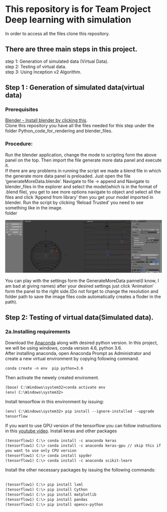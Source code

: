 # This repository is for Team Project Deep learning with simulation

In order to access all the files clone this repository.

## There are three main steps in this project. 
step 1: Generation of simulated data (Virtual Data).  
step 2: Testing of virtual data.  
step 3: Using Inception v2 Algorithm.  

## Step 1 : Generation of simulated data(virtual data)
### Prerequisites 
[Blender - Install blender by clicking this](https://www.blender.org/download/).  
Clone this repository you have all the files needed for this step under the folder Python_code_for_rendering and blender_files.  
### Procedure:
Run the blender application, change the mode to scripting form the above panel on the top. Then import the file generate more data panel and execute it.  
If there are any problems in running the script we made a blend file in which the generate more data panel is preloaded. Just open the file ‘generateMoreData.blende’. Navigate to file -> append and Navigate to blender_files in the explorer and select the model(which is in the format of .blend file), you get to see more options navigate to object and select all the files and click ‘Append from library’ then you get your model imported in blender. Run the script by clicking ‘Reload Trusted’  you need to see something like in the image.  
folder
  
<p align="center">
  <img src="Images/1.JPG" width="750" title="Loaded model in blender">
</p>
  
You can play with the settings form the GenerateMoreData pannel(I know, I am bad at giving names) after your desired settings just click ‘Animation’ form the panel to the right side.(Do not forget to change the resolution and folder path to save the image files code automatically creates a floder in the path).  

## Step 2: Testing of virtual data(Simulated data).
### 2a.Installing requirements
Download the [Anaconda](https://www.anaconda.com/distribution/) along with desired python version. In this project, we will be using windows, conda version 4.6, python 3.6.  
After installing anaconda, open Anaconda Prompt as Administrator and create a new virtual environment by copying following command. 

```
conda create -n env  pip python=3.6
```
Then activate the newely created enviroment.  
```
(base) C:\Windows\system32>conda activate env
(env) C:\Windows\system32>
```

Install tensorflow in this environment by issuing:  

```
(env) C:\Windows\system32> pip install --ignore-installed --upgrade tensorflow
```
If you want to use GPU version of the tensorflow you can follow instructions in this [youtube video](https://www.youtube.com/watch?v=59duINoc8GM). 
Install keras and other packages  
```
(tensorflow1) C:\> conda install -c anaconda keras
(tensorflow1) C:\> conda install -c anaconda keras-gpu // skip this if you want to use only CPU version
(tensorflow1) C:\> conda install spyder
(tensorflow1) C:\> conda install -c anaconda scikit-learn
```
Install the other necessary packages by issuing the following commands:
```

(tensorflow1) C:\> pip install lxml
(tensorflow1) C:\> pip install Cython
(tensorflow1) C:\> pip install matplotlib
(tensorflow1) C:\> pip install pandas
(tensorflow1) C:\> pip install opencv-python
```

